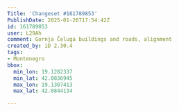 ```yaml
---
Title: 'Changeset #161789853'
PublishDate: 2025-01-26T17:54:42Z
id: 161789853
user: L29Ah
comment: Gornja Čeluga buildings and roads, alignment
created_by: iD 2.30.4
tags:
- Montenegro
bbox:
  min_lon: 19.1282337
  min_lat: 42.0836945
  max_lon: 19.1307413
  max_lat: 42.0844134

---
```

